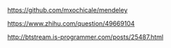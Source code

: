 https://github.com/mxochicale/mendeley

https://www.zhihu.com/question/49669104

http://btstream.is-programmer.com/posts/25487.html